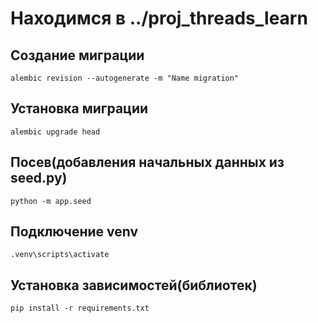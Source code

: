 # Находимся в ../proj_threads_learn

## Создание миграции
`alembic revision --autogenerate -m "Name migration"`

## Установка миграции
`alembic upgrade head`

## Посев(добавления начальных данных из seed.py)

`python -m app.seed`

## Подключение venv

 `.venv\scripts\activate`

## Установка зависимостей(библиотек)

`pip install -r requirements.txt`